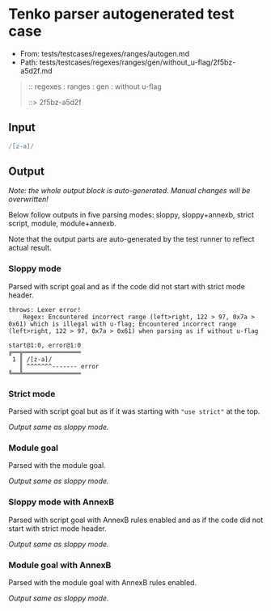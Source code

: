 # Tenko parser autogenerated test case

- From: tests/testcases/regexes/ranges/autogen.md
- Path: tests/testcases/regexes/ranges/gen/without_u-flag/2f5bz-a5d2f.md

> :: regexes : ranges : gen : without u-flag
>
> ::> 2f5bz-a5d2f

## Input


`````js
/[z-a]/
`````

## Output

_Note: the whole output block is auto-generated. Manual changes will be overwritten!_

Below follow outputs in five parsing modes: sloppy, sloppy+annexb, strict script, module, module+annexb.

Note that the output parts are auto-generated by the test runner to reflect actual result.

### Sloppy mode

Parsed with script goal and as if the code did not start with strict mode header.

`````
throws: Lexer error!
    Regex: Encountered incorrect range (left>right, 122 > 97, 0x7a > 0x61) which is illegal with u-flag; Encountered incorrect range (left>right, 122 > 97, 0x7a > 0x61) when parsing as if without u-flag

start@1:0, error@1:0
╔══╦════════════════
 1 ║ /[z-a]/
   ║ ^^^^^^^------- error
╚══╩════════════════

`````

### Strict mode

Parsed with script goal but as if it was starting with `"use strict"` at the top.

_Output same as sloppy mode._

### Module goal

Parsed with the module goal.

_Output same as sloppy mode._

### Sloppy mode with AnnexB

Parsed with script goal with AnnexB rules enabled and as if the code did not start with strict mode header.

_Output same as sloppy mode._

### Module goal with AnnexB

Parsed with the module goal with AnnexB rules enabled.

_Output same as sloppy mode._
